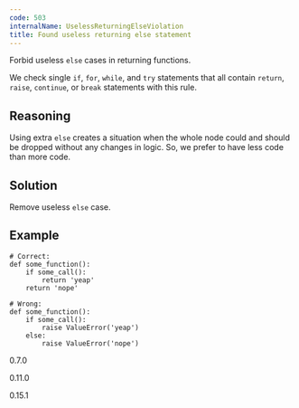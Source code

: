 ```yaml
---
code: 503
internalName: UselessReturningElseViolation
title: Found useless returning else statement
---
```


Forbid useless `else` cases in returning functions.

We check single `if`, `for`, `while`, and `try` statements that all
contain `return`, `raise`, `continue`, or `break` statements with this
rule.

## Reasoning
Using extra `else` creates a situation when the whole node could and
should be dropped without any changes in logic. So, we prefer to
have less code than more code.

## Solution
Remove useless `else` case.

## Example

    # Correct:
    def some_function():
        if some_call():
            return 'yeap'
        return 'nope'
    
    # Wrong:
    def some_function():
        if some_call():
            raise ValueError('yeap')
        else:
            raise ValueError('nope')

<div class="versionadded">

0.7.0

</div>

<div class="versionchanged">

0.11.0

</div>

<div class="versionchanged">

0.15.1

</div>
